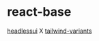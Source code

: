 # react-base

[headlessui](https://headlessui.com) X [tailwind-variants](https://www.tailwind-variants.org)
